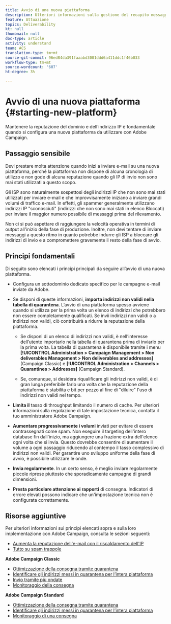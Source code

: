 ```yaml
---
title: Avvio di una nuova piattaforma
description: Ulteriori informazioni sulla gestione del recapito messaggi all’avvio di una nuova piattaforma con Adobe Campaign.
feature: Attuazione
topics: Deliverability
kt: null
thumbnail: null
doc-type: article
activity: understand
team: ACS
translation-type: tm+mt
source-git-commit: 96ed84da391faaabd3001ddd6a411ddc1f46b033
workflow-type: tm+mt
source-wordcount: '607'
ht-degree: 3%

---
```



# Avvio di una nuova piattaforma {#starting-new-platform}

Mantenere la reputazione del dominio e dell’indirizzo IP è fondamentale quando si configura una nuova piattaforma da utilizzare con Adobe Campaign.

## Passaggio sensibile

Devi prestare molta attenzione quando inizi a inviare e-mail su una nuova piattaforma, perché la piattaforma non dispone di alcuna cronologia di utilizzo e non gode di alcuna reputazione quando gli IP di invio non sono mai stati utilizzati a questo scopo.

Gli ISP sono naturalmente sospettosi degli indirizzi IP che non sono mai stati utilizzati per inviare e-mail e che improvvisamente iniziano a inviare grandi volumi di traffico e-mail. In effetti, gli spammer generalmente utilizzano indirizzi IP &quot;sconosciuti&quot; (indirizzi che non sono mai stati in elenco Bloccati) per inviare il maggior numero possibile di messaggi prima del rilevamento.

Non ci si può aspettare di raggiungere la velocità operativa in termini di output all&#39;inizio della fase di produzione. Inoltre, non devi tentare di inviare messaggi a questo ritmo in quanto potrebbe indurre gli ISP a bloccare gli indirizzi di invio e a compromettere gravemente il resto della fase di avvio.

## Principi fondamentali

Di seguito sono elencati i principi principali da seguire all’avvio di una nuova piattaforma.

* Configura un sottodominio dedicato specifico per le campagne e-mail inviate da Adobe.

* Se disponi di queste informazioni, **importa indirizzi non validi nella tabella di quarantena**.
L’avvio di una piattaforma spesso avviene quando si utilizza per la prima volta un elenco di indirizzi che potrebbero non essere completamente qualificati. Se invii indirizzi non validi o a indirizzi non validi, ciò contribuirà a ridurre la reputazione della piattaforma.

   * Se disponi di un elenco di indirizzi non validi, è nell’interesse dell’utente importarlo nella tabella di quarantena prima di inviarlo per la prima volta. La tabella di quarantena è disponibile tramite i menu **[!UICONTROL Administration > Campaign Management > Non deliverables Management > Non deliverables and addresses]** (Campaign Classic) e **[!UICONTROL Administration > Channels > Quarantines > Addresses]** (Campaign Standard).

   * Se, comunque, si desidera riqualificare gli indirizzi non validi, è di gran lunga preferibile farlo una volta che la reputazione della piattaforma è stabilita e bit per pezzo al fine di &quot;diluire&quot; l&#39;uso di indirizzi non validi nel tempo.

* **Limita il** tasso di throughput limitando il numero di cache. Per ulteriori informazioni sulla regolazione di tale impostazione tecnica, contatta il tuo amministratore Adobe Campaign.

* **Aumentare progressivamente i volumi** inviati per evitare di essere contrassegnati come spam. Non eseguire il targeting dell&#39;intero database fin dall&#39;inizio, ma aggiungere una frazione extra dell&#39;elenco ogni volta che si invia. Questo dovrebbe consentire di aumentare il volume a ogni passaggio riducendo al contempo il tasso complessivo di indirizzi non validi. Per garantire uno sviluppo uniforme della fase di avvio, è possibile utilizzare le onde.

* **Invia regolarmente**. In un certo senso, è meglio inviare regolarmente piccole riprese piuttosto che sporadicamente campagne di grandi dimensioni.
* **Presta particolare attenzione ai rapporti** di consegna. Indicatori di errore elevati possono indicare che un&#39;impostazione tecnica non è configurata correttamente.

## Risorse aggiuntive

Per ulteriori informazioni sui principi elencati sopra e sulla loro implementazione con Adobe Campaign, consulta le sezioni seguenti:

* [Aumenta la reputazione dell&#39;e-mail con il riscaldamento dell&#39;IP](../../help/additional-resources/increase-reputation-with-ip-warming.md)
* [Tutto su spam trappole](../../help/additional-resources/all-about-spam-traps.md)

**Adobe Campaign Classic**

* [Ottimizzazione della consegna tramite quarantena](https://experienceleague.adobe.com/docs/campaign-classic/using/sending-messages/monitoring-deliveries/understanding-quarantine-management.html#optimizing-your-delivery-through-quarantines)
* [Identificare gli indirizzi messi in quarantena per l’intera piattaforma](https://experienceleague.adobe.com/docs/campaign-classic/using/sending-messages/monitoring-deliveries/understanding-quarantine-management.html#identifying-quarantined-addresses-for-the-entire-platform)
* [Invio tramite più ondate](https://experienceleague.adobe.com/docs/campaign-classic/using/sending-messages/key-steps-when-creating-a-delivery/steps-sending-the-delivery.html#sending-using-multiple-waves)
* [Monitoraggio della consegna](https://experienceleague.adobe.com/docs/campaign-classic/using/sending-messages/monitoring-deliveries/about-delivery-monitoring.html#sending-messages)

**Adobe Campaign Standard**

* [Ottimizzazione della consegna tramite quarantena](https://experienceleague.adobe.com/docs/campaign-standard/using/testing-and-sending/monitoring-messages/understanding-quarantine-management.html#optimizing-your-delivery-through-quarantines)
* [Identificare gli indirizzi messi in quarantena per l’intera piattaforma](https://experienceleague.adobe.com/docs/campaign-standard/using/testing-and-sending/monitoring-messages/understanding-quarantine-management.html)
* [Monitoraggio di una consegna](https://experienceleague.adobe.com/docs/campaign-standard/using/testing-and-sending/monitoring-messages/monitoring-a-delivery.html)
